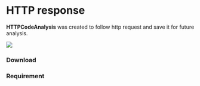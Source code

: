 # HTTP response 
**HTTPCodeAnalysis** was created to follow http request and save it for future analysis.

[![](https://jitpack.io/v/LeonGrn/HttpCodeAnalysis.svg)](https://jitpack.io/#LeonGrn/HttpCodeAnalysis)

### Download
### Requirement
